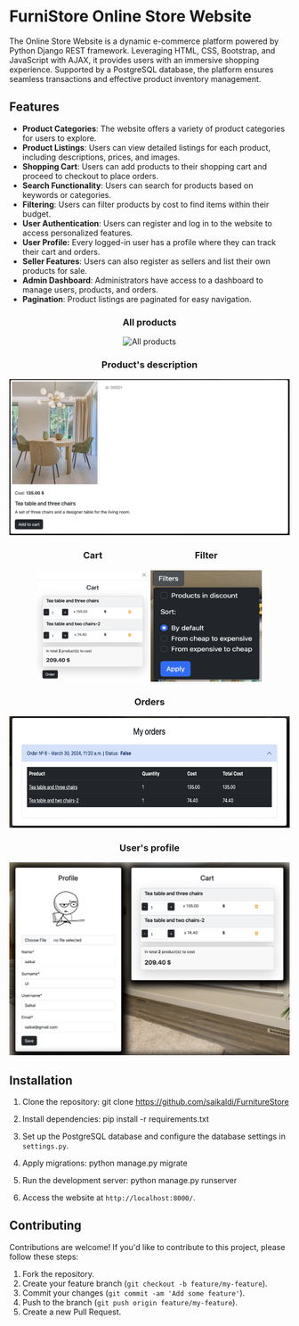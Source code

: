 # FurniStore Online Store Website

The Online Store Website is a dynamic e-commerce platform powered by Python Django REST framework. Leveraging HTML, CSS, Bootstrap, and JavaScript with AJAX, it provides users with an immersive shopping experience. Supported by a PostgreSQL database, the platform ensures seamless transactions and effective product inventory management. 

## Features

- **Product Categories**: The website offers a variety of product categories for users to explore.
- **Product Listings**: Users can view detailed listings for each product, including descriptions, prices, and images.
- **Shopping Cart**: Users can add products to their shopping cart and proceed to checkout to place orders.
- **Search Functionality**: Users can search for products based on keywords or categories.
- **Filtering**: Users can filter products by cost to find items within their budget.
- **User Authentication**: Users can register and log in to the website to access personalized features.
- **User Profile:** Every logged-in user has a profile where they can track their cart and orders.
- **Seller Features**: Users can also register as sellers and list their own products for sale.
- **Admin Dashboard**: Administrators have access to a dashboard to manage users, products, and orders.
- **Pagination**: Product listings are paginated for easy navigation.



<div style="text-align: center;">
    <h3>All products</h3>
    <img src="images/store.png" alt="All products">
    <h3>Product's description</h3>
    <img src="images/description.png" alt="Product's description">
    <div style="display: inline-block; text-align: center;">
        <h3>Cart</h3>
        <img src="images/cart.png" alt="Cart" width="200" height="200">
    </div>
    <div style="display: inline-block; text-align: center;">
        <h3>Filter</h3>
        <img src="images/filter.png" alt="Filtering function" width="200" height="200">
    </div>
    <h3>Orders</h3>
    <img src="images/orders.png" alt="Orders" width="700" height="200">
    <h3>User's profile</h3>
    <img src="images/profile.png" alt="Profile of user">
</div>




## Installation

1. Clone the repository:
    git clone https://github.com/saikaldi/FurnitureStore

2. Install dependencies:
    pip install -r requirements.txt

3. Set up the PostgreSQL database and configure the database settings in `settings.py`.
4. Apply migrations:
    python manage.py migrate

5. Run the development server: python manage.py runserver
6. Access the website at `http://localhost:8000/`.

## Contributing

Contributions are welcome! If you'd like to contribute to this project, please follow these steps:

1. Fork the repository.
2. Create your feature branch (`git checkout -b feature/my-feature`).
3. Commit your changes (`git commit -am 'Add some feature'`).
4. Push to the branch (`git push origin feature/my-feature`).
5. Create a new Pull Request.
